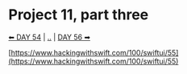 # Project 11, part three

[⬅ DAY 54](../day_54) | [..](../) | [DAY 56 ➡](../day_56)

[https://www.hackingwithswift.com/100/swiftui/55](https://www.hackingwithswift.com/100/swiftui/55)
